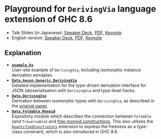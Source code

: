 # Playground for `DerivingVia` language extension of GHC 8.6
* Talk Slides (in Japanese): [Speaker Deck][SD], [PDF][PDF], [Keynote][Keynote]
* English version: [Speaker Deck][SDE], [PDF][PDFE], [Keynote][KeynoteE]

## Explanation
- **[`example.hs`](app/example.hs)**  
  User-site example of `DerivingVia`, including isomorphic instance derivation exmaples.
- **[`Data.Aeson.Generic.DerivingVia`](src/Data/Aeson/Generic/DerivingVia.hs)**  
  Detailed implementation for the type-driven derivation interface for JSON (de)serialisation with `DerivingVia` and type-level hacks.
- **[`Data.DerivingIso`](src/Data/DerivingIso.hs)**  
  Derivation between isomorphic types with `DerivingVia`, as described in the [original paper][paper].
- **[`Data.Foldable.Monoid`](src/Data/Foldable/Monoid.hs)**  
  Expository module which describes the connection between `Foldable` (and `Traversable`) and [free monoid constructions][free].
  This also utilizes the [`QuantifiedConstraints`][QC] extension to express the freeness as a type-class constraint, which is also introduced in GHC 8.6.



[SD]: http://bit.ly/derivia
[PDF]: slides/slide.pdf
[Keynote]: slides/slide.key
[SDE]: http://bit.ly/derivia-eng
[PDFE]: slides/slides-english.pdf
[KeynoteE]: slides/slides-english.key
[paper]: https://www.kosmikus.org/DerivingVia/deriving-via-paper.pdf
[free]: https://en.wikipedia.org/wiki/Free_object

[QC]: https://ghc.haskell.org/trac/ghc/wiki/QuantifiedConstraints


